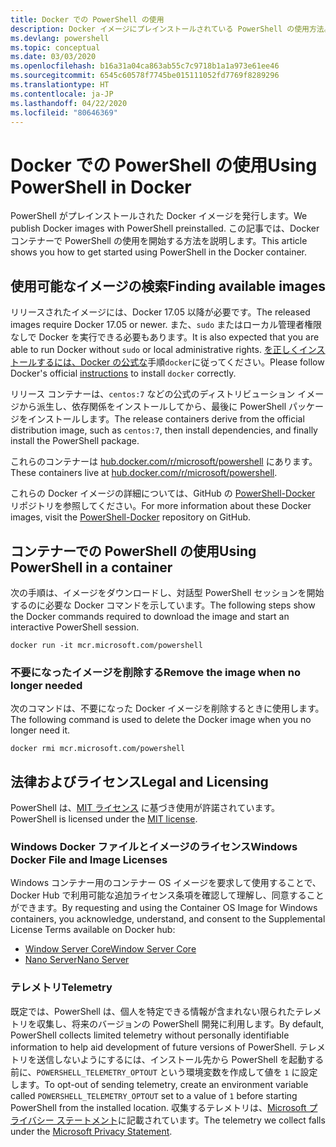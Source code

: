 ```yaml
---
title: Docker での PowerShell の使用
description: Docker イメージにプレインストールされている PowerShell の使用方法。
ms.devlang: powershell
ms.topic: conceptual
ms.date: 03/03/2020
ms.openlocfilehash: b16a31a04ca863ab55c7c9718b1a1a973e61ee46
ms.sourcegitcommit: 6545c60578f7745be015111052fd7769f8289296
ms.translationtype: HT
ms.contentlocale: ja-JP
ms.lasthandoff: 04/22/2020
ms.locfileid: "80646369"
---
```

# <a name="using-powershell-in-docker"></a><span data-ttu-id="a5c74-103">Docker での PowerShell の使用</span><span class="sxs-lookup"><span data-stu-id="a5c74-103">Using PowerShell in Docker</span></span>

<span data-ttu-id="a5c74-104">PowerShell がプレインストールされた Docker イメージを発行します。</span><span class="sxs-lookup"><span data-stu-id="a5c74-104">We publish Docker images with PowerShell preinstalled.</span></span> <span data-ttu-id="a5c74-105">この記事では、Docker コンテナーで PowerShell の使用を開始する方法を説明します。</span><span class="sxs-lookup"><span data-stu-id="a5c74-105">This article shows you how to get started using PowerShell in the Docker container.</span></span>

## <a name="finding-available-images"></a><span data-ttu-id="a5c74-106">使用可能なイメージの検索</span><span class="sxs-lookup"><span data-stu-id="a5c74-106">Finding available images</span></span>

<span data-ttu-id="a5c74-107">リリースされたイメージには、Docker 17.05 以降が必要です。</span><span class="sxs-lookup"><span data-stu-id="a5c74-107">The released images require Docker 17.05 or newer.</span></span> <span data-ttu-id="a5c74-108">また、`sudo` またはローカル管理者権限なしで Docker を実行できる必要もあります。</span><span class="sxs-lookup"><span data-stu-id="a5c74-108">It is also expected that you are able to run Docker without `sudo` or local administrative rights.</span></span> <span data-ttu-id="a5c74-109">[ を正しくインストールするには、Docker の公式な][install]手順`docker`に従ってください。</span><span class="sxs-lookup"><span data-stu-id="a5c74-109">Please follow Docker's official [instructions][install] to install `docker` correctly.</span></span>

<span data-ttu-id="a5c74-110">リリース コンテナーは、`centos:7` などの公式のディストリビューション イメージから派生し、依存関係をインストールしてから、最後に PowerShell パッケージをインストールします。</span><span class="sxs-lookup"><span data-stu-id="a5c74-110">The release containers derive from the official distribution image, such as `centos:7`, then install dependencies, and finally install the PowerShell package.</span></span>

<span data-ttu-id="a5c74-111">これらのコンテナーは [hub.docker.com/r/microsoft/powershell][docker-release] にあります。</span><span class="sxs-lookup"><span data-stu-id="a5c74-111">These containers live at [hub.docker.com/r/microsoft/powershell][docker-release].</span></span>

<span data-ttu-id="a5c74-112">これらの Docker イメージの詳細については、GitHub の [PowerShell-Docker][PowerShell-Docker] リポジトリを参照してください。</span><span class="sxs-lookup"><span data-stu-id="a5c74-112">For more information about these Docker images, visit the [PowerShell-Docker][PowerShell-Docker] repository on GitHub.</span></span>

## <a name="using-powershell-in-a-container"></a><span data-ttu-id="a5c74-113">コンテナーでの PowerShell の使用</span><span class="sxs-lookup"><span data-stu-id="a5c74-113">Using PowerShell in a container</span></span>

<span data-ttu-id="a5c74-114">次の手順は、イメージをダウンロードし、対話型 PowerShell セッションを開始するのに必要な Docker コマンドを示しています。</span><span class="sxs-lookup"><span data-stu-id="a5c74-114">The following steps show the Docker commands required to download the image and start an interactive PowerShell session.</span></span>

```console
docker run -it mcr.microsoft.com/powershell
```

### <a name="remove-the-image-when-no-longer-needed"></a><span data-ttu-id="a5c74-115">不要になったイメージを削除する</span><span class="sxs-lookup"><span data-stu-id="a5c74-115">Remove the image when no longer needed</span></span>

<span data-ttu-id="a5c74-116">次のコマンドは、不要になった Docker イメージを削除するときに使用します。</span><span class="sxs-lookup"><span data-stu-id="a5c74-116">The following command is used to delete the Docker image when you no longer need it.</span></span>

```console
docker rmi mcr.microsoft.com/powershell
```

## <a name="legal-and-licensing"></a><span data-ttu-id="a5c74-117">法律およびライセンス</span><span class="sxs-lookup"><span data-stu-id="a5c74-117">Legal and Licensing</span></span>

<span data-ttu-id="a5c74-118">PowerShell は、[MIT ライセンス][] に基づき使用が許諾されています。</span><span class="sxs-lookup"><span data-stu-id="a5c74-118">PowerShell is licensed under the [MIT license][].</span></span>

### <a name="windows-docker-file-and-image-licenses"></a><span data-ttu-id="a5c74-119">Windows Docker ファイルとイメージのライセンス</span><span class="sxs-lookup"><span data-stu-id="a5c74-119">Windows Docker File and Image Licenses</span></span>

<span data-ttu-id="a5c74-120">Windows コンテナー用のコンテナー OS イメージを要求して使用することで、Docker Hub で利用可能な追加ライセンス条項を確認して理解し、同意することができます。</span><span class="sxs-lookup"><span data-stu-id="a5c74-120">By requesting and using the Container OS Image for Windows containers, you acknowledge, understand, and consent to the Supplemental License Terms available on Docker hub:</span></span>

- <span data-ttu-id="a5c74-121">[Window Server Core][Window Server Core]</span><span class="sxs-lookup"><span data-stu-id="a5c74-121">[Window Server Core][Window Server Core]</span></span>
- <span data-ttu-id="a5c74-122">[Nano Server][Nano Server]</span><span class="sxs-lookup"><span data-stu-id="a5c74-122">[Nano Server][Nano Server]</span></span>

### <a name="telemetry"></a><span data-ttu-id="a5c74-123">テレメトリ</span><span class="sxs-lookup"><span data-stu-id="a5c74-123">Telemetry</span></span>

<span data-ttu-id="a5c74-124">既定では、PowerShell は、個人を特定できる情報が含まれない限られたテレメトリを収集し、将来のバージョンの PowerShell 開発に利用します。</span><span class="sxs-lookup"><span data-stu-id="a5c74-124">By default, PowerShell collects limited telemetry without personally identifiable information to help aid development of future versions of PowerShell.</span></span> <span data-ttu-id="a5c74-125">テレメトリを送信しないようにするには、インストール先から PowerShell を起動する前に、`POWERSHELL_TELEMETRY_OPTOUT` という環境変数を作成して値を `1` に設定します。</span><span class="sxs-lookup"><span data-stu-id="a5c74-125">To opt-out of sending telemetry, create an environment variable called `POWERSHELL_TELEMETRY_OPTOUT` set to a value of `1` before starting PowerShell from the installed location.</span></span> <span data-ttu-id="a5c74-126">収集するテレメトリは、[Microsoft プライバシー ステートメント][privacy]に記載されています。</span><span class="sxs-lookup"><span data-stu-id="a5c74-126">The telemetry we collect falls under the [Microsoft Privacy Statement][privacy].</span></span>

<!-- link references -->
[install]: https://docs.docker.com/engine/installation/
[docker-release]: https://hub.docker.com/r/microsoft/powershell/
[appinsights]: https://azure.microsoft.com/services/application-insights/
[MIT ライセンス]: https://github.com/PowerShell/PowerShell/tree/master/LICENSE.txt
[MIT license]: https://github.com/PowerShell/PowerShell/tree/master/LICENSE.txt
[PowerShell-Docker]: https://github.com/PowerShell/PowerShell-Docker
[Window Server Core]: https://hub.docker.com/r/microsoft/windowsservercore/
[Nano Server]: https://hub.docker.com/r/microsoft/nanoserver/
[privacy]: https://privacy.microsoft.com/privacystatement/
